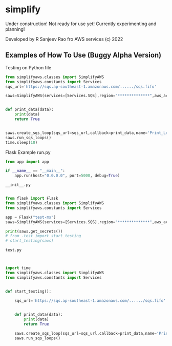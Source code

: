 # simplify

Under construction! Not ready for use yet! Currently experimenting and planning!

Developed by R Sanjeev Rao fro AWS services (c) 2022

## Examples of How To Use (Buggy Alpha Version)

Testing on Python file

```python
from simplifyaws.classes import SimplifyAWS
from simplifyaws.constants import Services
sqs_url='https://sqs.ap-southeast-1.amazonaws.com/....../sqs.fifo'

saws=SimplifyAWS(services=[Services.SQS],region="**************",aws_access_key="*********",aws_secret_key="************",secrets_name='stage/repo')


def print_data(data):
    print(data)
    return True


saws.create_sqs_loop(sqs_url=sqs_url,callback=print_data,name='Print_Loop')
saws.run_sqs_loops()
time.sleep(10)
```

Flask Example
    run.py
```python
from app import app

if __name__ == "__main__":
    app.run(host="0.0.0.0", port=5000, debug=True)
```

    __init__.py
```python

from flask import Flask
from simplifyaws.classes import SimplifyAWS
from simplifyaws.constants import Services

app = Flask("test-ms")
saws=SimplifyAWS(services=[Services.SQS],region="**************",aws_access_key="*********",aws_secret_key="************",  secrets_name='stage/repo')

print(saws.get_secrets())
# from .test import start_testing
# start_testing(saws)
```

    test.py
```python


import time
from simplifyaws.classes import SimplifyAWS
from simplifyaws.constants import Services


def start_testing():

    sqs_url='https://sqs.ap-southeast-1.amazonaws.com/....../sqs.fifo'
    

    def print_data(data):
        print(data)
        return True

    saws.create_sqs_loop(sqs_url=sqs_url,callback=print_data,name='Print_Loop')
    saws.run_sqs_loops()

```
